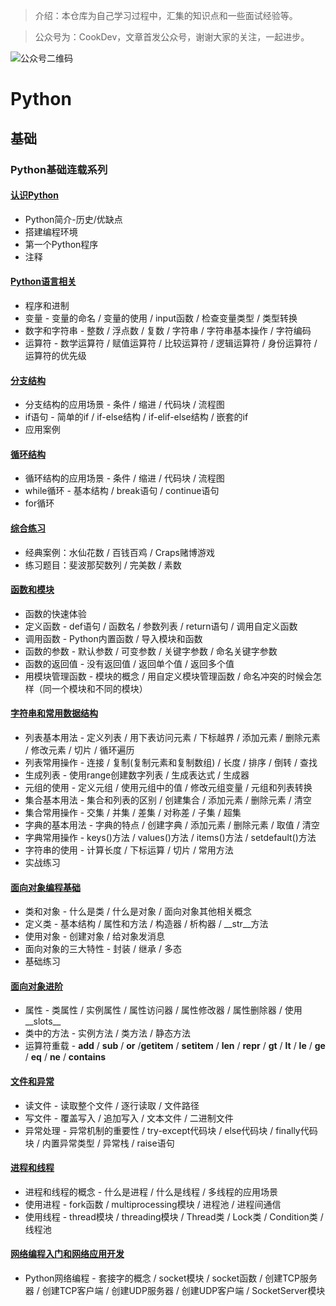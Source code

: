 > 介绍：本仓库为自己学习过程中，汇集的知识点和一些面试经验等。

> 公众号为：CookDev，文章首发公众号，谢谢大家的关注，一起进步。

![公众号二维码](https://gitee.com/chushi123/picgo/raw/master/picture/公众号二维码.jpg)

# Python
## 基础
### Python基础连载系列
#### [认识Python](https://github.com/hellgoddess/PythonGuide/blob/main/Python%E5%9F%BA%E7%A1%80%E8%BF%9E%E8%BD%BD/%E8%AE%A4%E8%AF%86Python.md)

- Python简介-历史/优缺点
- 搭建编程环境
- 第一个Python程序
- 注释

####  [Python语言相关](https://github.com/hellgoddess/PythonGuide/blob/main/Python%E5%9F%BA%E7%A1%80%E8%BF%9E%E8%BD%BD/Python%E8%AF%AD%E8%A8%80%E7%9B%B8%E5%85%B3.md)

- 程序和进制
- 变量 - 变量的命名 / 变量的使用 / input函数 / 检查变量类型 / 类型转换
- 数字和字符串 - 整数 / 浮点数 / 复数 / 字符串 / 字符串基本操作 / 字符编码
- 运算符 - 数学运算符 / 赋值运算符 / 比较运算符 / 逻辑运算符 / 身份运算符 / 运算符的优先级

#### [分支结构](https://github.com/hellgoddess/PythonGuide/blob/main/Python%E5%9F%BA%E7%A1%80%E8%BF%9E%E8%BD%BD/%E5%88%86%E6%94%AF%E7%BB%93%E6%9E%84.md)

- 分支结构的应用场景 - 条件 / 缩进 / 代码块 / 流程图
- if语句 - 简单的if / if-else结构 / if-elif-else结构 / 嵌套的if
- 应用案例


####  [循环结构](https://github.com/hellgoddess/PythonGuide/blob/main/Python%E5%9F%BA%E7%A1%80%E8%BF%9E%E8%BD%BD/%E5%BE%AA%E7%8E%AF%E7%BB%93%E6%9E%84.md)

- 循环结构的应用场景 - 条件 / 缩进 / 代码块 / 流程图
- while循环 - 基本结构 / break语句 / continue语句
- for循环 

####  [综合练习](https://github.com/hellgoddess/PythonGuide/blob/main/Python%E5%9F%BA%E7%A1%80%E8%BF%9E%E8%BD%BD/%E7%BB%BC%E5%90%88%E7%BB%83%E4%B9%A0.md)

- 经典案例：水仙花数 / 百钱百鸡 / Craps赌博游戏
- 练习题目：斐波那契数列 / 完美数 / 素数

####  [函数和模块](https://github.com/hellgoddess/PythonGuide/blob/main/Python%E5%9F%BA%E7%A1%80%E8%BF%9E%E8%BD%BD/%E5%87%BD%E6%95%B0%E6%A8%A1%E5%9D%97.md)

- 函数的快速体验
- 定义函数 - def语句 / 函数名 / 参数列表 / return语句 / 调用自定义函数
- 调用函数 - Python内置函数 / 导入模块和函数
- 函数的参数 - 默认参数 / 可变参数 / 关键字参数 / 命名关键字参数
- 函数的返回值 - 没有返回值 / 返回单个值 / 返回多个值
- 用模块管理函数 - 模块的概念 / 用自定义模块管理函数 / 命名冲突的时候会怎样（同一个模块和不同的模块）

#### [字符串和常用数据结构](https://github.com/hellgoddess/PythonGuide/blob/main/Python%E5%9F%BA%E7%A1%80%E8%BF%9E%E8%BD%BD/%E5%AD%97%E7%AC%A6%E4%B8%B2%E5%92%8C%E5%B8%B8%E8%A7%81%E6%95%B0%E6%8D%AE%E7%B1%BB%E5%9E%8B.md)

- 列表基本用法 - 定义列表 / 用下表访问元素 / 下标越界 / 添加元素 / 删除元素 / 修改元素 / 切片 / 循环遍历
- 列表常用操作 - 连接 / 复制(复制元素和复制数组) / 长度 / 排序 / 倒转 / 查找
- 生成列表 - 使用range创建数字列表 / 生成表达式 / 生成器
- 元组的使用 - 定义元组 / 使用元组中的值 / 修改元组变量 / 元组和列表转换
- 集合基本用法 - 集合和列表的区别 / 创建集合 / 添加元素 / 删除元素 / 清空
- 集合常用操作 - 交集 / 并集 / 差集 / 对称差 / 子集 / 超集
- 字典的基本用法 - 字典的特点 / 创建字典 / 添加元素 / 删除元素 / 取值 / 清空
- 字典常用操作 - keys()方法 / values()方法 / items()方法 / setdefault()方法
- 字符串的使用 - 计算长度 / 下标运算 / 切片 / 常用方法
- 实战练习

#### [面向对象编程基础](https://github.com/hellgoddess/PythonGuide/blob/main/Python%E5%9F%BA%E7%A1%80%E8%BF%9E%E8%BD%BD/%E9%9D%A2%E5%90%91%E5%AF%B9%E8%B1%A1%E5%9F%BA%E7%A1%80.md)

- 类和对象 - 什么是类 / 什么是对象 / 面向对象其他相关概念
- 定义类 - 基本结构 / 属性和方法 / 构造器 / 析构器 / __str__方法
- 使用对象 - 创建对象 / 给对象发消息
- 面向对象的三大特性 - 封装 / 继承 / 多态
- 基础练习

#### [面向对象进阶](https://github.com/hellgoddess/PythonGuide/blob/main/Python%E5%9F%BA%E7%A1%80%E8%BF%9E%E8%BD%BD/%E9%9D%A2%E5%90%91%E5%AF%B9%E8%B1%A1%E8%BF%9B%E9%98%B6.md)

- 属性 - 类属性 / 实例属性 / 属性访问器 / 属性修改器 / 属性删除器 / 使用__slots__
- 类中的方法 - 实例方法 / 类方法 / 静态方法
- 运算符重载 - __add__ / __sub__ / __or__ /__getitem__ / __setitem__ / __len__ / __repr__ / __gt__ / __lt__ / __le__ / __ge__ / __eq__ / __ne__ / __contains__
####  [文件和异常](https://github.com/hellgoddess/PythonGuide/blob/main/Python%E5%9F%BA%E7%A1%80%E8%BF%9E%E8%BD%BD/%E6%96%87%E4%BB%B6%E5%92%8C%E5%BC%82%E5%B8%B8.md)

- 读文件 - 读取整个文件 / 逐行读取 / 文件路径
- 写文件 - 覆盖写入 / 追加写入 / 文本文件 / 二进制文件
- 异常处理 - 异常机制的重要性 / try-except代码块 / else代码块 / finally代码块 / 内置异常类型 / 异常栈 / raise语句
####  [进程和线程](https://github.com/jackfrued/Python-100-Days/blob/master/Day01-15/13.进程和线程.md)

- 进程和线程的概念 - 什么是进程 / 什么是线程 / 多线程的应用场景
- 使用进程 - fork函数 / multiprocessing模块 / 进程池 / 进程间通信
- 使用线程 - thread模块 / threading模块 / Thread类 / Lock类 / Condition类 / 线程池

####  [网络编程入门和网络应用开发](https://github.com/hellgoddess/PythonGuide/blob/main/Python%E5%9F%BA%E7%A1%80%E8%BF%9E%E8%BD%BD/Python%E7%BD%91%E7%BB%9C%E9%80%9A%E4%BF%A1.md)
- Python网络编程 - 套接字的概念 / socket模块 / socket函数 / 创建TCP服务器 / 创建TCP客户端 / 创建UDP服务器 / 创建UDP客户端 / SocketServer模块
